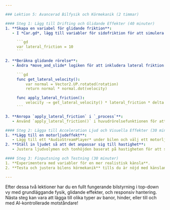 ```yaml
---

### Lektion 5: Avancerad Bilfysik och Körmekanik (2 timmar)

#### Steg 1: Lägg till Drifting och Glidande Effekter (40 minuter)
1. **Skapa en variabel för glidande friktion**:
   - I *Car.gd*, lägg till variabler för sidofriktion för att simulera drifting:

     ```gd
     var lateral_friction = 10
     ```

2. **Beräkna glidande rörelse**:
   - Ändra *move_and_slide* logiken för att inkludera lateral friktion:

     ```gd
     func get_lateral_velocity():
         var normal = Vector2.UP.rotated(rotation)
         return normal * normal.dot(velocity)

     func apply_lateral_friction():
         velocity -= get_lateral_velocity() * lateral_friction * delta
     ```

3. **Anropa `apply_lateral_friction` i `_process`**:
   - Använd `apply_lateral_friction()` i huvudrörelsefunktionen för att skapa en glidande känsla när bilen svänger.

#### Steg 2: Lägga till Acceleration Ljud och Visuella Effekter (30 minuter)
1. **Lägg till en motorljudeffekt**:
   - Lägg till ett *AudioStreamPlayer* under bilen och välj ett motorljud som spelas när bilen accelererar.
2. **Ställ in ljudet så att det anpassar sig till hastighet**:
   - Justera ljudvolymen och tonhöjden baserat på hastigheten för att skapa en realistisk effekt.

#### Steg 3: Finputsning och Testning (30 minuter)
1. **Experimentera med variabler för en mer realistisk känsla**.
2. **Testa och justera bilens körmekanik** tills du är nöjd med känslan.

---
```


Efter dessa två lektioner har du en fullt fungerande bilstyrning i top-down vy med grundläggande fysik, glidande effekter, och responsiv hantering. Nästa steg kan vara att lägga till olika typer av banor, hinder, eller till och med AI-kontrollerade motståndare!